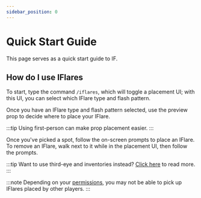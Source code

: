 ```yaml
---
sidebar_position: 0
---
```


# Quick Start Guide

This page serves as a quick start guide to IF.

## How do I use IFlares
To start, type the command `/iflares`, which will toggle a placement UI; with this UI, you can select which IFlare type and flash pattern.

Once you have an IFlare type and flash pattern selected, use the preview prop to decide where to place your IFlare.

:::tip
Using first-person can make prop placement easier.
:::

Once you've picked a spot, follow the on-screen prompts to place an IFlare.  
To remove an IFlare, walk next to it while in the placement UI, then follow the prompts.

:::tip
Want to use third-eye and inventories instead? [Click here](../config.md#manual-interactions-third-eye--inventory-support) to read more.
:::

:::note
Depending on your [permissions](../config.md#permissions), you may not be able to pick up IFlares placed by other players.
:::
